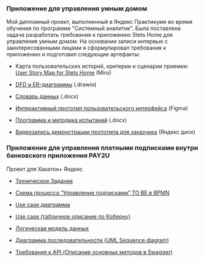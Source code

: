 ### Приложение для управления умным домом

Мой дипломный проект, выполненный в Яндекс Практикуме во время обучения по программе "Системный аналитик". Была поставлена задача разработать требования к приложению Stets Home для управления умным домом. На основании записи интервью с заинтересованными лицами я сформулировал требования к приложению и подготовил следующие артефакты:

- Карта пользовательских историй, критерии и сценарии приемки:
<a href="https://miro.com/app/board/uXjVNiIYDfk=/?share_link_id=522277143529" target="_blank">User Story Map for Stets Home</a> (Miro)

- <a href="https://drive.google.com/file/d/1I26mPfkGo1Bv8gW1sGy02CD_eIxLu0jK/view?usp=sharing">DFD и ER-диаграммы</a> (.drawio)

- <a href="https://disk.yandex.ru/i/KGT59dS2KKXVUg" target="_blank">Словарь данных</a> (.docx)

- <a href="https://www.figma.com/file/1hXkOwyPLsZz7U4SwZ08zq/%D0%94%D0%B8%D0%B7%D0%B0%D0%B9%D0%BD-%D1%81%D0%B8%D1%81%D1%82%D0%B5%D0%BC%D0%B0-Stets-(Copy)?type=design&node-id=4%3A581&mode=design&t=xJZHDZPm6EjHAPLb-1">Интерактивный прототип пользовательского интерфейса</a> (Figma)

- <a href="https://disk.yandex.ru/i/UJ_6YFfyEaIqbQ" target="_blank">Программа и методика испытаний</a> (.docx)

- <a href="https://disk.yandex.ru/i/2cnh3B6tDFKuOg" target="_blank">Видеозапись демонстрации прототипа для заказчика</a> (Яндекс диск)

### Приложение для управления платными подписками внутри банковского приложения PAY2U
Проект для Хакатон+ Яндекс

- <a href="https://docs.google.com/document/d/1HLzVF8bDnjzF7PIILgyEoYZil4dr-pCt/edit?usp=sharing&ouid=108499341191261757673&rtpof=true&sd=true"> Техническое Задание

- <a href="https://drive.google.com/file/d/1Mok7-oKolVotXyI3N-KXcH78cW8H-1OF/view?usp=sharing"> Схема процесса “Управление подписками” TO BE в BPMN

- <a href="https://drive.google.com/file/d/1p-OSwA42nL-ieZiOvCPkH6X38Awz7bCQ/view?usp=sharing">  Use case диаграмма

- <a href="https://docs.google.com/document/d/130xiYoREMP7VEXlHc2d9F4GP7w_LAu0j9eOAkMW2q08/edit"> Use case (табличное описание по Коберну)

- <a href="https://drive.google.com/file/d/1ulcwa064XftbC460Oyp3AbKDgzNTkiwb/view?usp=sharing"> Логическая модель данных

- <a href="https://drive.google.com/file/d/15KeHCnwpoSUpHYrSL6eEWOMdNcQ6JJnA/view?usp=sharing "> Диаграмма последовательности (UML Sequence diagram)

- <a href="https://disk.yandex.ru/d/KeL1yVmiBNROPw"> Требования к API (Описание основных методов в Swagger)
